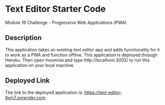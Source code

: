# Text Editor Starter Code
Module 19 Challenge - Progressive Web Applications (PWA)
## Description
This application takes an existing text editor app and adds functionality for it to work as a PWA and function offline. This application is deployed through Heroku.
Then open Insomnia and type http://localhost:3003/ to run this application on your local machine.

## Deployed Link

The link to the deployed application is: https://text-editor-8xm7.onrender.com.
